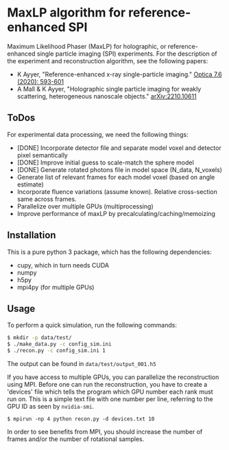 # MaxLP algorithm for reference-enhanced SPI
Maximum Likelihood Phaser (MaxLP) for holographic, or reference-enhanced single particle imaging (SPI) experiments. For the description of the experiment and reconstruction algorithm, see the following papers:

 * K Ayyer, "Reference-enhanced x-ray single-particle imaging." [Optica 7.6 (2020): 593-601](https://doi.org/10.1364/OPTICA.391373)
 * A Mall & K Ayyer, "Holographic single particle imaging for weakly scattering, heterogeneous nanoscale objects." [arXiv:2210.10611](https://arxiv.org/abs/2210.10611)

## ToDos
For experimental data processing, we need the following things:
 * [DONE] Incorporate detector file and separate model voxel and detector pixel semantically
 * [DONE] Improve initial guess to scale-match the sphere model
 * [DONE] Generate rotated photons file in model space (N_data, N_voxels)
 * Generate list of relevant frames for each model voxel (based on angle estimate)
 * Incorporate fluence variations (assume known). Relative cross-section same across frames.
 * Parallelize over multiple GPUs (multiprocessing)
 * Improve performance of maxLP by precalculating/caching/memoizing

## Installation
This is a pure python 3 package, which has the following dependencies:
 * cupy, which in turn needs CUDA
 * numpy
 * h5py
 * mpi4py (for multiple GPUs)

## Usage
To perform a quick simulation, run the following commands:
```sh
$ mkdir -p data/test/
$ ./make_data.py -c config_sim.ini
$ ./recon.py -c config_sim.ini 1
```
The output can be found in `data/test/output_001.h5`


If you have access to multiple GPUs, you can parallelize the reconstruction using MPI. Before one can run the reconstruction, you have to create a 'devices' file which tells the program which GPU number each rank must run on. This is a simple text file with one number per line, referring to the GPU ID as seen by `nvidia-smi`.
```
$ mpirun -np 4 python recon.py -d devices.txt 10
```
In order to see benefits from MPI, you should increase the number of frames and/or the number of rotational samples.
